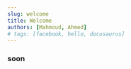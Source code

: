 ```yaml
---
slug: welcome
title: Welcome
authors: [Mahmoud, Ahmed]
# tags: [facebook, hello, docusaurus]
---
```

### soon